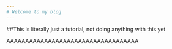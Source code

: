 ```yaml
---
# Welcome to my blog
---
```

##This is literally just a tutorial, not doing anything with this yet

AAAAAAAAAAAAAAAAAAAAAAAAAAAAAAAAAAA
